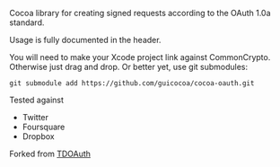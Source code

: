 Cocoa library for creating signed requests according to the OAuth 1.0a standard.

Usage is fully documented in the header.

You will need to make your Xcode project link against CommonCrypto. Otherwise
just drag and drop. Or better yet, use git submodules:

    git submodule add https://github.com/guicocoa/cocoa-oauth.git

Tested against

- Twitter
- Foursquare
- Dropbox

Forked from [TDOAuth](https://github.com/tweetdeck/tdoauth)